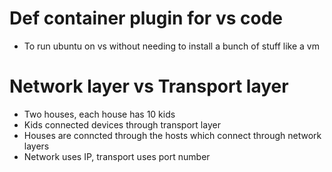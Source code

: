 # Def container plugin for vs code 
* To run ubuntu on vs without needing to install a bunch of stuff like a vm

# Network layer vs Transport layer
* Two houses, each house has 10 kids
* Kids connected devices through transport layer
* Houses are conncted through the hosts which connect through network layers
* Network uses IP, transport uses port number 
